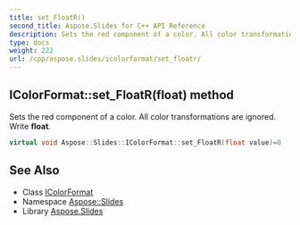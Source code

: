 ```yaml
---
title: set_FloatR()
second_title: Aspose.Slides for C++ API Reference
description: Sets the red component of a color. All color transformations are ignored. Write float.
type: docs
weight: 222
url: /cpp/aspose.slides/icolorformat/set_floatr/
---
```

## IColorFormat::set_FloatR(float) method


Sets the red component of a color. All color transformations are ignored. Write **float**.

```cpp
virtual void Aspose::Slides::IColorFormat::set_FloatR(float value)=0
```

## See Also

* Class [IColorFormat](./)
* Namespace [Aspose::Slides](../)
* Library [Aspose.Slides](../../)